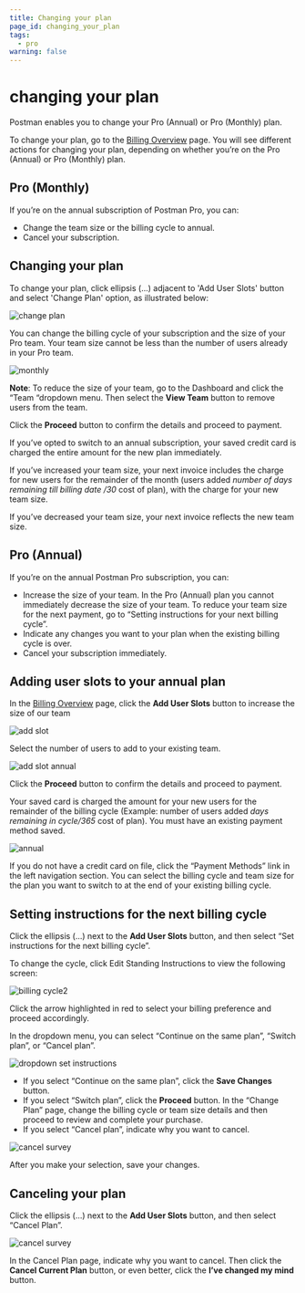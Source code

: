 ```yaml
---
title: Changing your plan
page_id: changing_your_plan
tags:
  - pro
warning: false
---
```


# changing your plan

Postman enables you to change your Pro \(Annual\) or Pro \(Monthly\) plan.

To change your plan, go to the [Billing Overview](https://go.postman.co/billing/overview) page. You will see different actions for changing your plan, depending on whether you’re on the Pro \(Annual\) or Pro \(Monthly\) plan.

## Pro \(Monthly\)

If you’re on the annual subscription of Postman Pro, you can:

* Change the team size or the billing cycle to annual.
* Cancel your subscription.

## Changing your plan

To change your plan, click ellipsis \(...\) adjacent to 'Add User Slots' button and select 'Change Plan' option, as illustrated below:

![change plan](https://s3.amazonaws.com/postman-static-getpostman-com/postman-docs/Add-User-Slots.png)

You can change the billing cycle of your subscription and the size of your Pro team. Your team size cannot be less than the number of users already in your Pro team.

![monthly](https://s3.amazonaws.com/postman-static-getpostman-com/postman-docs/changePlan-monthly.png)

**Note**: To reduce the size of your team, go to the Dashboard and click the “Team “dropdown menu. Then select the **View Team** button to remove users from the team.

Click the **Proceed** button to confirm the details and proceed to payment.

If you’ve opted to switch to an annual subscription, your saved credit card is charged the entire amount for the new plan immediately.

If you’ve increased your team size, your next invoice includes the charge for new users for the remainder of the month \(users added  _number of days remaining till billing date /30_  cost of plan\), with the charge for your new team size.

If you’ve decreased your team size, your next invoice reflects the new team size.

## Pro \(Annual\)

If you’re on the annual Postman Pro subscription, you can:

* Increase the size of your team. In the Pro \(Annual\) plan you cannot immediately decrease the size of your team. To reduce your team size for the next payment, go to “Setting instructions for your next billing cycle”.
* Indicate any changes you want to your plan when the existing billing cycle is over.
* Cancel your subscription immediately.

## Adding user slots to your annual plan

In the [Billing Overview](https://go.postman.co/billing/overview) page, click the **Add User Slots** button to increase the size of our team

![add slot](https://s3.amazonaws.com/postman-static-getpostman-com/postman-docs/currentPlan-annual.png)

Select the number of users to add to your existing team.

![add slot annual](https://s3.amazonaws.com/postman-static-getpostman-com/postman-docs/addSlots-annual.png)

Click the **Proceed** button to confirm the details and proceed to payment.

Your saved card is charged the amount for your new users for the remainder of the billing cycle \(Example: number of users added  _days remaining in cycle/365_  cost of plan\). You must have an existing payment method saved.

![annual](https://s3.amazonaws.com/postman-static-getpostman-com/postman-docs/changePlan-annual.png)

If you do not have a credit card on file, click the “Payment Methods” link in the left navigation section. You can select the billing cycle and team size for the plan you want to switch to at the end of your existing billing cycle.

## Setting instructions for the next billing cycle

Click the ellipsis \(...\) next to the **Add User Slots** button, and then select “Set instructions for the next billing cycle”.

To change the cycle, click Edit Standing Instructions to view the following screen:

![billing cycle2](https://s3.amazonaws.com/postman-static-getpostman-com/postman-docs/Set-Bill-Cycle2.png)

Click the arrow highlighted in red to select your billing preference and proceed accordingly.

In the dropdown menu, you can select “Continue on the same plan”, “Switch plan”, or “Cancel plan”.

![dropdown set instructions](https://s3.amazonaws.com/postman-static-getpostman-com/postman-docs/WS-setInstructions-dropdown-annual.png)

* If you select “Continue on the same plan”, click the **Save Changes** button.
* If you select “Switch plan”, click the **Proceed** button. In the “Change Plan” page, change the billing cycle or team size details and then proceed to review and complete your purchase.
* If you select “Cancel plan”, indicate why you want to cancel.

![cancel survey](https://s3.amazonaws.com/postman-static-getpostman-com/postman-docs/WS-cancel-current-plan.png)

After you make your selection, save your changes.

## Canceling your plan

Click the ellipsis \(...\) next to the **Add User Slots** button, and then select “Cancel Plan”.

![cancel survey](https://s3.amazonaws.com/postman-static-getpostman-com/postman-docs/WS-cancelSetInstruction-annual.png)

In the Cancel Plan page, indicate why you want to cancel. Then click the **Cancel Current Plan** button, or even better, click the **I’ve changed my mind** button.

